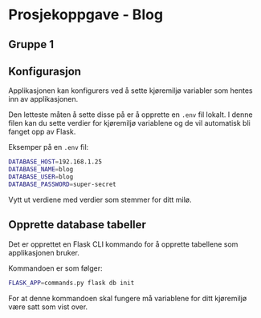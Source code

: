 # Prosjekoppgave - Blog
## Gruppe 1

## Konfigurasjon

Applikasjonen kan konfigurers ved å sette kjøremiljø variabler som hentes inn av applikasjonen. 

Den letteste måten å sette disse på er å opprette en `.env` fil lokalt.
I denne filen kan du sette verdier for kjøremiljø variablene og de vil automatisk bli fanget opp av Flask.

Eksemper på en `.env` fil:

```bash
DATABASE_HOST=192.168.1.25
DATABASE_NAME=blog
DATABASE_USER=blog
DATABASE_PASSWORD=super-secret
```

Vytt ut verdiene med verdier som stemmer for ditt milø.


## Opprette database tabeller

Det er opprettet en Flask CLI kommando for å opprette tabellene som applikasjonen bruker.

Kommandoen er som følger:

```bash
FLASK_APP=commands.py flask db init
```

For at denne kommandoen skal fungere må variablene for ditt kjøremiljø være satt som vist over.